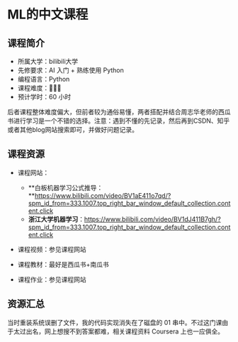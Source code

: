 # ML的中文课程

## 课程简介

- 所属大学：bilibili大学
- 先修要求：AI 入门 + 熟练使用 Python
- 编程语言：Python
- 课程难度：🌟🌟🌟
- 预计学时：60 小时

​	后者课程整体难度偏大，但前者较为通俗易懂，两者搭配并结合周志华老师的西瓜书进行学习是一个不错的选择。注意：遇到不懂的先记录，然后再到CSDN、知乎或者其他blog网站搜索即可，并做好问题记录。

## 课程资源

- 课程网站：
  - **白板机器学习公式推导：**https://www.bilibili.com/video/BV1aE411o7qd/?spm_id_from=333.1007.top_right_bar_window_default_collection.content.click
  - **浙江大学机器学习**：https://www.bilibili.com/video/BV1dJ411B7gh/?spm_id_from=333.1007.top_right_bar_window_default_collection.content.click

- 课程视频：参见课程网站
- 课程教材：最好是西瓜书+南瓜书
- 课程作业：参见课程网站

## 资源汇总

当时重装系统误删了文件，我的代码实现消失在了磁盘的 01 串中。不过这门课由于太过出名，网上想搜不到答案都难，相关课程资料 Coursera 上也一应俱全。
